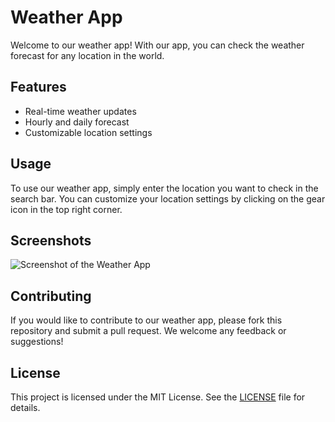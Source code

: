 <!DOCTYPE html>
<html lang="en">
<head>
    <meta charset="UTF-8">
</head>
<body>
    <h1>Weather App</h1>
    <p>Welcome to our weather app! With our app, you can check the weather forecast for any location in the world.</p>
    <h2>Features</h2>
    <ul>
        <li>Real-time weather updates</li>
        <li>Hourly and daily forecast</li>
        <li>Customizable location settings</li>
    </ul>
    <h2>Usage</h2>
    <p>To use our weather app, simply enter the location you want to check in the search bar. You can customize your location settings by clicking on the gear icon in the top right corner.</p>
    <h2>Screenshots</h2>
    <img src="https://example.com/screenshot.png" alt="Screenshot of the Weather App">
    <h2>Contributing</h2>
    <p>If you would like to contribute to our weather app, please fork this repository and submit a pull request. We welcome any feedback or suggestions!</p>
    <h2>License</h2>
    <p>This project is licensed under the MIT License. See the <a href="LICENSE">LICENSE</a> file for details.</p>
</body>
</html>
